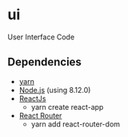 # ui
User Interface Code

## Dependencies
* [yarn](https://yarnpkg.com)
* [Node.js](https://nodejs.org/) (using 8.12.0)
* [ReactJs](https://reactjs.org)
  * yarn create react-app
* [React Router](https://reacttraining.com/react-router)
  * yarn add react-router-dom

